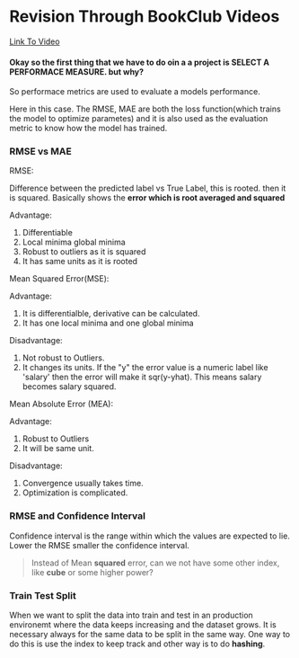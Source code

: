 # Revision Through BookClub Videos

[Link To Video](https://youtu.be/FipyCGhvOC4?list=PLheFoa5iXad7r2AhM3mwGr3t_GUGumQC2)


#### Okay so the first thing that we have to do oin a a project is SELECT A PERFORMACE MEASURE. but why?

So performace metrics are used to evaluate a models performance.

Here in this case. The RMSE, MAE are both the loss function(which trains the model to optimize parametes) and it is also used as the evaluation metric to know how the model has trained.


### RMSE vs MAE
RMSE:

Difference between the predicted label vs True Label, this is rooted. then it is squared. Basically shows the **error which is root averaged and squared**

Advantage:
1. Differentiable
2. Local minima global minima
3. Robust to outliers as it is squared
4. It has same units as it is rooted


Mean Squared Error(MSE):

Advantage:
1. It is differentialble, derivative can be calculated.
2. It has one local minima and one global minima

Disadvantage:
1. Not robust to Outliers.
2. It changes its units. If the "y" the error value is a numeric label like 'salary' then the error will make it sqr(y-yhat). This means salary becomes salary squared.

Mean Absolute Error (MEA):

Advantage:
1. Robust to Outliers
2. It will be same unit.

Disadvantage:
1. Convergence usually takes time.
2. Optimization is complicated.

### RMSE and Confidence Interval

Confidence interval is the range within which the values are expected to lie. Lower the RMSE smaller the confidence interval.

>Instead of Mean **squared** error, can we not have some other index, like **cube** or some higher power?

### Train Test Split

When we want to split the data into train and test in an production environemt where the data keeps increasing and the dataset grows. It is necessary always for the same data to be split in the same way. One way to do this is use the index to keep track and other way is to do **hashing**.


